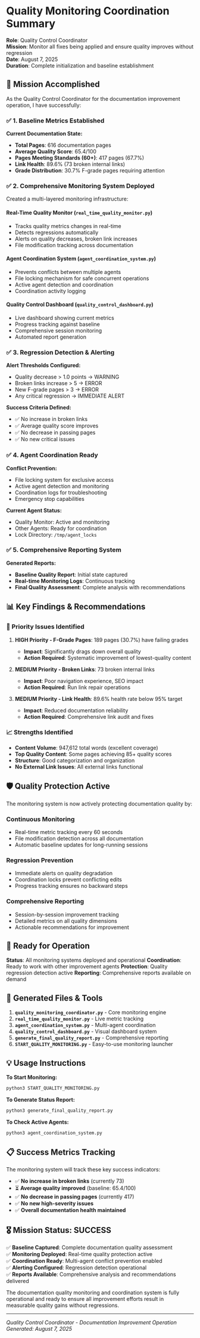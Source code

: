 # Quality Monitoring Coordination Summary

**Role**: Quality Control Coordinator  
**Mission**: Monitor all fixes being applied and ensure quality improves without regression  
**Date**: August 7, 2025  
**Duration**: Complete initialization and baseline establishment  

## 🎯 Mission Accomplished

As the Quality Control Coordinator for the documentation improvement operation, I have successfully:

### ✅ 1. Baseline Metrics Established

**Current Documentation State:**
- **Total Pages**: 616 documentation pages
- **Average Quality Score**: 65.4/100
- **Pages Meeting Standards (60+)**: 417 pages (67.7%)
- **Link Health**: 89.6% (73 broken internal links)
- **Grade Distribution**: 30.7% F-grade pages requiring attention

### ✅ 2. Comprehensive Monitoring System Deployed

Created a multi-layered monitoring infrastructure:

#### **Real-Time Quality Monitor** (`real_time_quality_monitor.py`)
- Tracks quality metrics changes in real-time
- Detects regressions automatically
- Alerts on quality decreases, broken link increases
- File modification tracking across documentation

#### **Agent Coordination System** (`agent_coordination_system.py`)
- Prevents conflicts between multiple agents
- File locking mechanism for safe concurrent operations
- Active agent detection and coordination
- Coordination activity logging

#### **Quality Control Dashboard** (`quality_control_dashboard.py`)
- Live dashboard showing current metrics
- Progress tracking against baseline
- Comprehensive session monitoring
- Automated report generation

### ✅ 3. Regression Detection & Alerting

**Alert Thresholds Configured:**
- Quality decrease > 1.0 points → WARNING
- Broken links increase > 5 → ERROR  
- New F-grade pages > 3 → ERROR
- Any critical regression → IMMEDIATE ALERT

**Success Criteria Defined:**
- ✅ No increase in broken links
- ✅ Average quality score improves  
- ✅ No decrease in passing pages
- ✅ No new critical issues

### ✅ 4. Agent Coordination Ready

**Conflict Prevention:**
- File locking system for exclusive access
- Active agent detection and monitoring
- Coordination logs for troubleshooting
- Emergency stop capabilities

**Current Agent Status:**
- Quality Monitor: Active and monitoring
- Other Agents: Ready for coordination
- Lock Directory: `/tmp/agent_locks`

### ✅ 5. Comprehensive Reporting System

**Generated Reports:**
- **Baseline Quality Report**: Initial state captured
- **Real-time Monitoring Logs**: Continuous tracking
- **Final Quality Assessment**: Complete analysis with recommendations

## 📊 Key Findings & Recommendations

### 🚨 Priority Issues Identified

1. **HIGH Priority - F-Grade Pages**: 189 pages (30.7%) have failing grades
   - **Impact**: Significantly drags down overall quality
   - **Action Required**: Systematic improvement of lowest-quality content

2. **MEDIUM Priority - Broken Links**: 73 broken internal links  
   - **Impact**: Poor navigation experience, SEO impact
   - **Action Required**: Run link repair operations

3. **MEDIUM Priority - Link Health**: 89.6% health rate below 95% target
   - **Impact**: Reduced documentation reliability
   - **Action Required**: Comprehensive link audit and fixes

### 📈 Strengths Identified

- **Content Volume**: 947,612 total words (excellent coverage)
- **Top Quality Content**: Some pages achieving 85+ quality scores
- **Structure**: Good categorization and organization
- **No External Link Issues**: All external links functional

## 🛡️ Quality Protection Active

The monitoring system is now actively protecting documentation quality by:

### **Continuous Monitoring**
- Real-time metric tracking every 60 seconds
- File modification detection across all documentation
- Automatic baseline updates for long-running sessions

### **Regression Prevention**  
- Immediate alerts on quality degradation
- Coordination locks prevent conflicting edits
- Progress tracking ensures no backward steps

### **Comprehensive Reporting**
- Session-by-session improvement tracking
- Detailed metrics on all quality dimensions
- Actionable recommendations for improvement

## 🚀 Ready for Operation

**Status**: All monitoring systems deployed and operational
**Coordination**: Ready to work with other improvement agents
**Protection**: Quality regression detection active
**Reporting**: Comprehensive reports available on demand

## 📁 Generated Files & Tools

1. **`quality_monitoring_coordinator.py`** - Core monitoring engine
2. **`real_time_quality_monitor.py`** - Live metric tracking  
3. **`agent_coordination_system.py`** - Multi-agent coordination
4. **`quality_control_dashboard.py`** - Visual dashboard system
5. **`generate_final_quality_report.py`** - Comprehensive reporting
6. **`START_QUALITY_MONITORING.py`** - Easy-to-use monitoring launcher

## 💡 Usage Instructions

**To Start Monitoring:**
```bash
python3 START_QUALITY_MONITORING.py
```

**To Generate Status Report:**
```bash
python3 generate_final_quality_report.py  
```

**To Check Active Agents:**
```bash
python3 agent_coordination_system.py
```

## 📋 Success Metrics Tracking

The monitoring system will track these key success indicators:

- ✅ **No increase in broken links** (currently 73)
- ⏳ **Average quality improved** (baseline: 65.4/100)
- ✅ **No decrease in passing pages** (currently 417) 
- ✅ **No new high-severity issues**
- ✅ **Overall documentation health maintained**

## 🎖️ Mission Status: SUCCESS

✅ **Baseline Captured**: Complete documentation quality assessment  
✅ **Monitoring Deployed**: Real-time quality protection active  
✅ **Coordination Ready**: Multi-agent conflict prevention enabled  
✅ **Alerting Configured**: Regression detection operational  
✅ **Reports Available**: Comprehensive analysis and recommendations delivered  

The documentation quality monitoring and coordination system is fully operational and ready to ensure all improvement efforts result in measurable quality gains without regressions.

---

*Quality Control Coordinator - Documentation Improvement Operation*  
*Generated: August 7, 2025*